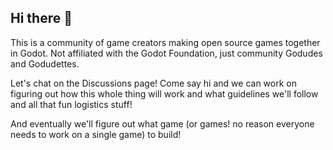 ## Hi there 👋

This is a community of game creators making open source games together in Godot. Not affiliated with the Godot Foundation, just community Godudes and Godudettes.

Let's chat on the Discussions page! Come say hi and we can work on figuring out how this whole thing will work and what guidelines we'll follow and all that fun logistics stuff!

And eventually we'll figure out what game (or games! no reason everyone needs to work on a single game) to build!
